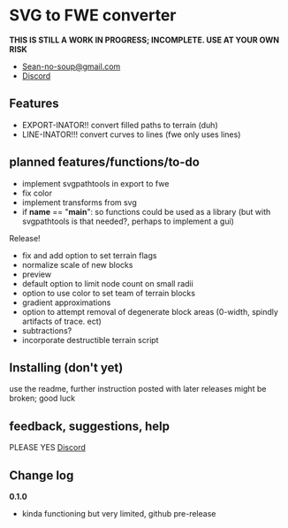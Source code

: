 # SVG to FWE converter

  **THIS IS STILL A WORK IN PROGRESS; INCOMPLETE. USE AT YOUR OWN RISK**
 - Sean-no-soup@gmail.com
 - [Discord](https://discord.gg/bHYWvVGRrF) 
 ## Features
 - EXPORT-INATOR!! convert filled paths to terrain (duh)
 - LINE-INATOR!!! convert curves to lines (fwe only uses lines)

## planned features/functions/to-do

 - implement svgpathtools in export to fwe
 - fix color
 - implement transforms from svg
 - if __name__ == "__main__": so functions could be used as a library (but with svgpathtools is that needed?, perhaps to implement a gui)

Release!

 - fix and add option to set terrain flags
 - normalize scale of new blocks
 - preview
 - default option to limit node count on small radii
 - option to use color to set team of terrain blocks
 - gradient approximations
 - option to attempt removal of degenerate block areas (0-width, spindly artifacts of trace. ect)
 - subtractions?
 - incorporate destructible terrain script
 
## Installing (don't yet)
use the readme, further instruction posted with later releases
might be broken; good luck

## feedback, suggestions, help
PLEASE YES
[Discord](https://discord.gg/bHYWvVGRrF) 

## Change log
**0.1.0**

 - kinda functioning but very limited, github pre-release


